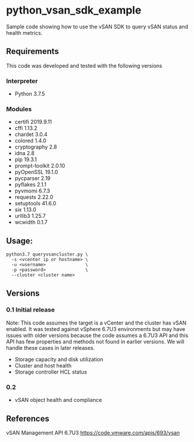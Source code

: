 # python_vsan_sdk_example
Sample code showing how to use the vSAN SDK to query vSAN status and health metrics.  


## Requirements
This code was developed and tested with the following versions

### Interpreter
* Python 3.7.5

### Modules
* certifi 2019.9.11	
* cffi 1.13.2	
* chardet 3.0.4	
* colored 1.4.0
* cryptography 2.8
* idna 2.8
* pip 19.3.1
* prompt-toolkit 2.0.10
* pyOpenSSL 19.1.0
* pycparser 2.19
* pyflakes 2.1.1
* pyvmomi 6.7.3
* requests 2.22.0
* setuptools 41.6.0
* six 1.13.0
* urllib3 1.25.7
* wcwidth 0.1.7


## Usage:

```shell script
python3.7 queryvsancluster.py \
  -s <vcenter ip or hostname> \
  -u <username>               \
  -p <password>               \
  --cluster <cluster name>
```


## Versions
### 0.1 Initial release
Note: This code assumes the target is a vCenter and the cluster has vSAN enabled. It was tested against vSphere 6.7U3 environments but may have issues with older versions because the code assumes a 6.7U3 API and this API has few properties and methods not found in earlier versions. We will handle these cases in later releases. 
* Storage capacity and disk utilization
* Cluster and host health
* Storage controller HCL status

### 0.2
* vSAN object health and compliance


## References
vSAN Management API 6.7U3
https://code.vmware.com/apis/693/vsan 
